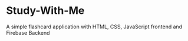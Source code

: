 # Study-With-Me
A simple flashcard application with HTML, CSS, JavaScript frontend and Firebase Backend
